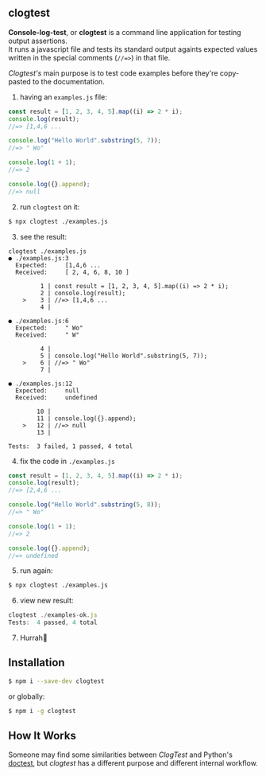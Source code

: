 ## clogtest

**Console-log-test**, or **clogtest** is a command line application for testing output assertions.  
It runs a javascript file and tests its standard output againts expected values written in the special comments (`//=>`) in that file.

_Clogtest's_ main purpose is to test code examples before they're copy-pasted to the documentation.

1. having an `examples.js` file:

```js
const result = [1, 2, 3, 4, 5].map((i) => 2 * i);
console.log(result);
//=> [1,4,6 ...

console.log("Hello World".substring(5, 7));
//=> " Wo"

console.log(1 + 1);
//=> 2

console.log({}.append);
//=> null
```

2. run `clogtest` on it:

```bash
$ npx clogtest ./examples.js
```

3. see the result:

```
clogtest ./examples.js
● ./examples.js:3
  Expected:     [1,4,6 ...
  Received:     [ 2, 4, 6, 8, 10 ]

         1 | const result = [1, 2, 3, 4, 5].map((i) => 2 * i);
         2 | console.log(result);
    >    3 | //=> [1,4,6 ...
         4 |

● ./examples.js:6
  Expected:     " Wo"
  Received:     " W"

         4 |
         5 | console.log("Hello World".substring(5, 7));
    >    6 | //=> " Wo"
         7 |

● ./examples.js:12
  Expected:     null
  Received:     undefined

        10 |
        11 | console.log({}.append);
    >   12 | //=> null
        13 |

Tests:  3 failed, 1 passed, 4 total
```

4. fix the code in `./examples.js`

```js
const result = [1, 2, 3, 4, 5].map((i) => 2 * i);
console.log(result);
//=> [2,4,6 ...

console.log("Hello World".substring(5, 8));
//=> " Wo"

console.log(1 + 1);
//=> 2

console.log({}.append);
//=> undefined
```

5. run again:

```bash
$ npx clogtest ./examples.js
```

6. view new result:

```js
clogtest ./examples-ok.js
Tests:  4 passed, 4 total
```

7. Hurrah🙂

## Installation

```bash
$ npm i --save-dev clogtest
```

or globally:

```bash
$ npm i -g clogtest
```

## How It Works

Someone may find some similarities between _ClogTest_ and Python's [doctest](https://docs.python.org/3/library/doctest.html), but _clogtest_ has a different purpose and different internal workflow.
